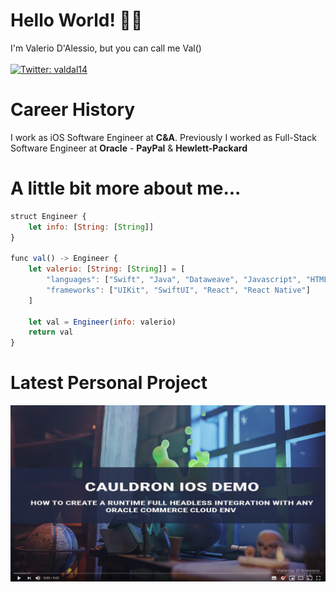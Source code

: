 # Hello World!  👋🏻

I'm Valerio D'Alessio, but you can call me Val()\
\
[![Twitter: valdal14](https://img.shields.io/twitter/follow/valdal14?label=Valerio%20D%27Alessio&style=social)](https://twitter.com/valdal14)

# Career History

I work as iOS Software Engineer at **C&A**. Previously I worked as Full-Stack Software Engineer at **Oracle** - **PayPal** & **Hewlett-Packard**

# A little bit more about me...

```javascript
struct Engineer {
    let info: [String: [String]]
}

func val() -> Engineer {
    let valerio: [String: [String]] = [
        "languages": ["Swift", "Java", "Dataweave", "Javascript", "HTML", "CSS"],
        "frameworks": ["UIKit", "SwiftUI", "React", "React Native"]
    ]

    let val = Engineer(info: valerio)
    return val
}
```
# Latest Personal Project

[![Watch the video](https://github.com/valdal14/valdal14/blob/main/cauldron.png?raw=true)](https://www.youtube.com/watch?v=gmRWrJOLkUI)
